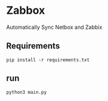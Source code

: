 # Zabbox
Automatically Sync Netbox and Zabbix

## Requirements

```pip install -r requirements.txt```

## run

```python3 main.py```